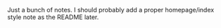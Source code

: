 Just a bunch of notes. I should probably add a proper homepage/index style note as the README later.